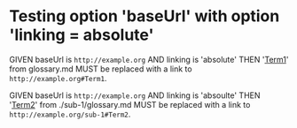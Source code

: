 # Testing option 'baseUrl' with option 'linking = absolute'

GIVEN baseUrl is `http://example.org` AND linking is 'absolute' THEN '[Term1][1]'
from glossary.md MUST be replaced with a link to `http://example.org#Term1`.

GIVEN baseUrl is `http://example.org` AND linking is 'absoulte' THEN '[Term2][2]'
from ./sub-1/glossary.md MUST be replaced with a link to
`http://example.org/sub-1#Term2`.

[1]: http://example.org/glossary.md#term1

[2]: http://example.org/sub-1/glossary.md#term2
